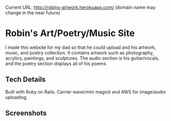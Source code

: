 Current URL: http://robins-artwork.herokuapp.com/ (domain name may change in the near future)

# Robin's Art/Poetry/Music Site
I made this website for my dad so that he could upload and his artwork, music,
and poetry collection. It contains artwork such as photography, acrylics, paintings,
and sculptures. The audio section is his guitar/vocals, and the poetry section displays all of his poems.

## Tech Details
Built with Ruby on Rails.
Carrier wave/mini magick and AWS for image/audio uploading.

## Screenshots
